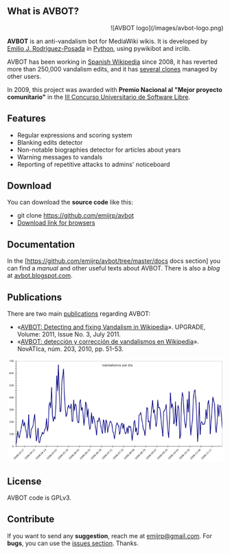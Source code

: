 ## What is AVBOT?

<p align="right">
![AVBOT logo](/images/avbot-logo.png)
</p>

**AVBOT** is an anti-vandalism bot for MediaWiki wikis. It is developed by [Emilio J. Rodríguez-Posada](https://github.com/emijrp ) in [Python](https://www.python.org), using pywikibot and irclib.

AVBOT has been working in [Spanish Wikipedia](http://es.wikipedia.org/wiki/Usuario:AVBOT) since 2008, it has reverted more than 250,000 vandalism edits, and it has [several clones](http://es.wikipedia.org/wiki/Usuario:AVBOT#Clones) managed by other users.

In 2009, this project was awarded with **Premio Nacional al "Mejor proyecto comunitario"** in the [III Concurso Universitario de Software Libre](http://www.concursosoftwarelibre.org/0809/premios-iii-concurso-universitario-software-libre).

## Features

  * Regular expressions and scoring system
  * Blanking edits detector
  * Non-notable biographies detector for articles about years
  * Warning messages to vandals
  * Reporting of repetitive attacks to admins' noticeboard

## Download

You can download the **source code** like this:

* git clone https://github.com/emijrp/avbot
* [Download link for browsers](https://github.com/emijrp/avbot/archive/master.zip)

## Documentation

In the [https://github.com/emijrp/avbot/tree/master/docs docs section] you can find a *manual* and other useful texts about AVBOT. There is also a *blog* at [avbot.blogspot.com](https://avbot.blogspot.com).

## Publications

There are two main [publications](https://github.com/emijrp/avbot/tree/master/publications) regarding AVBOT:

  * «[AVBOT: Detecting and fixing Vandalism in Wikipedia](https://github.com/emijrp/avbot/raw/master/publications/2011-upgrade-avbot.en.pdf)». UPGRADE, Volume: 2011, Issue No. 3, July 2011.
  * «[AVBOT: detección y corrección de vandalismos en Wikipedia](https://github.com/emijrp/avbot/raw/master/publications/2010-novatica-avbot.es.pdf)». NovATIca, núm. 203, 2010, pp. 51-53.

![Spanish Wikipedia vandalism edits reverted by AVBOT per day in 2008](/images/avbot-stats-2008.png)

## License

AVBOT code is GPLv3.

## Contribute
If you want to send any **suggestion**, reach me at [emijrp@gmail.com](mailto:emijrp@gmail.com). For **bugs**, you can use the [issues section](https://github.com/emijrp/avbot/issues). Thanks.
